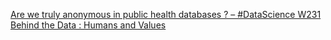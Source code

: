 [Are we truly anonymous in public health databases ? – #DataScience W231   Behind the Data : Humans and Values](https://qi.tc/qi/117811)